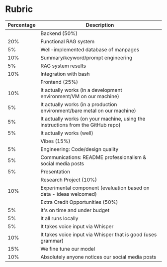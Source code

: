 # Rubric

| Percentage | Description                                                                      |
|------------|----------------------------------------------------------------------------------|
|            | Backend (50%)                                                                    |
|    20%     | Functional RAG system                                                            |
|     5%     | Well-implemented database of manpages                                            |
|    10%     | Summary/keyword/prompt engineering                                               |
|     5%     | RAG system results                                                               |
|    10%     | Integration with bash                                                            |
|            | Frontend (25%)                                                                   |
|    10%     | It actually works (in a development environment/VM on our machine)               |
|     5%     | It actually works (in a production environment/bare metal on our machine)        |
|     5%     | It actually works (on your machine, using the instructions from the GitHub repo) |
|     5%     | It actually works (well)                                                         |
|            | Vibes (15%)                                                                      |
|     5%     | Engineering: Code/design quality                                                 |
|     5%     | Communications: README professionalism & social media posts                      |
|     5%     | Presentation                                                                     |
|            | Research Project (10%)                                                           |
|    10%     | Experimental component (evaluation based on data - ideas welcomed)               |
|            | Extra Credit Opportunities (50%)                                                 |
|     5%     | It's on time and under budget                                                    |
|     5%     | It all runs locally                                                              |
|     5%     | It takes voice input via Whisper                                                 |
|    10%     | It takes voice input via Whisper that is good (uses grammar)                     |
|    15%     | We fine tune our model                                                           |
|    10%     | Absolutely anyone notices our social media posts                                 |
